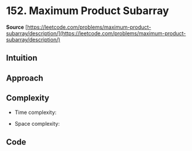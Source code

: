 # 152. Maximum Product Subarray
**Source** [https://leetcode.com/problems/maximum-product-subarray/description/](https://leetcode.com/problems/maximum-product-subarray/description/)

## Intuition
<!-- Describe your first thoughts on how to solve this problem. -->

## Approach
<!-- Describe your approach to solving the problem. -->

## Complexity
- Time complexity:
<!-- Add your time complexity here, e.g. $$O(n)$$ -->

- Space complexity:
<!-- Add your space complexity here, e.g. $$O(n)$$ -->

## Code
``` java linenums="1"

```
